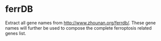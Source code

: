 # ferrDB
Extract all gene names from http://www.zhounan.org/ferrdb/. These gene names will further be used to compose the complete ferroptosis related genes list. 
